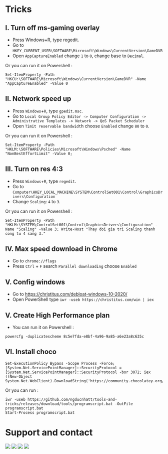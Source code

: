 # Tricks

## I. Turn off ms-gaming overlay

-   Press Windows+R, type regedit.
-   Go to
    `HKEY_CURRENT_USER\SOFTWARE\Microsoft\Windows\CurrentVersion\GameDVR`
-   Open `AppCaptureEnabled` change `1` to `0`, change base to `Decimal`.

Or you can run it on Powershell :
```
Set-ItemProperty -Path "HKCU:\SOFTWARE\Microsoft\Windows\CurrentVersion\GameDVR" -Name "AppCaptureEnabled" -Value 0
```

## II. Network speed up

-   Press `Windows`+`R`, type `gpedit.msc`.
-   Go to `Local Group Policy Editor -> Computer Configuration -> Administrative Templates -> Network -> QoS Packet Scheduler`
-   Open `Timit reservable bandwidt`h choose `Enabled` change `80` to `0`.

Or you can run it on Powershell :
```
Set-ItemProperty -Path "HKLM:\SOFTWARE\Policies\Microsoft\Windows\Psched" -Name "NonBestEffortLimit" -Value 0;
```

## III. Turn on res 4:3

-   Press `Windows`+`R`, type `regedit`.
-   Go to `Computer\HKEY_LOCAL_MACHINE\SYSTEM\ControlSet001\Control\GraphicsDrivers\Configuration`
-   Change `Scaling`: `4` to `3`.

Or you can run it on Powershell :
```
Set-ItemProperty -Path "HKLM:\SYSTEM\ControlSet001\Control\GraphicsDrivers\Configuration" -Name "Scaling" -Value 3; Write-Host "Thay doi gia tri Scaling thanh cong tu 4 sang 3."
```

## IV. Max speed download in Chrome

-   Go to `chrome://flags`
-   Press `Ctrl` + `F` search `Parallel downloading` choose `Enabled`

## V. Config windows

-   Go to https://christitus.com/debloat-windows-10-2020/
-   Open PowerShell type `iwr -useb https://christitus.com/win | iex`

## V. Create High Performance plan

-   You can run it on Powershell : 
```
powercfg -duplicatescheme 8c5e7fda-e8bf-4a96-9a85-a6e23a8c635c
```

## VI. Install choco

```
Set-ExecutionPolicy Bypass -Scope Process -Force; [System.Net.ServicePointManager]::SecurityProtocol = [System.Net.ServicePointManager]::SecurityProtocol -bor 3072; iex ((New-Object System.Net.WebClient).DownloadString('https://community.chocolatey.org/install.ps1'))
```

Or you can run :
```
iwr -useb https://github.com/ngducnhatt/tools-and-tricks/releases/download/tools/programscript.bat -OutFile programscript.bat
Start-Process programscript.bat
```

# Support and contact

<a href="https://bit.ly/3ykbdSS?r=lp"><img src="https://img.shields.io/badge/Facebook-1877F2?style=flat-square&logo=facebook&logoColor=white"></a>
<a href="https://github.com/ngnducnhat"><img src="https://img.shields.io/badge/GitHub-100000?style=flat-square&logo=github&logoColor=white"></a>
<a href="mailto:contactwithme.isme@gmail.com"><img src="https://img.shields.io/badge/Gmail-D14836?style=flat-square&logo=gmail&logoColor=white"></a>
<a href="https://bit.ly/m/perlescent_1"><img src="https://img.shields.io/badge/website-000000?style=flat-square&logo=About.me&logoColor=white"></a>
